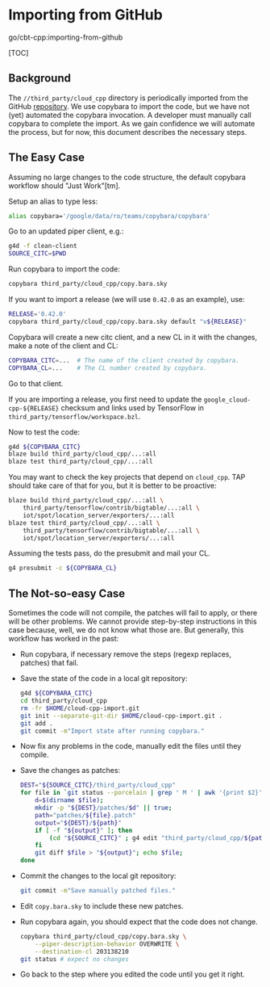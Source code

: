 # Importing from GitHub

go/cbt-cpp:importing-from-github

[TOC]

<!--*
# Document freshness: For more information, see go/fresh-source.
freshness: { owner: 'coryan' reviewed: '2019-01-03' }
*-->

## Background

The `//third_party/cloud_cpp` directory is periodically imported from the GitHub
[repository](https://github.com/GoogleCloudPlatform/google-cloud-cpp). We use
copybara to import the code, but we have not (yet) automated the copybara
invocation. A developer must manually call copybara to complete the import. As
we gain confidence we will automate the process, but for now, this document
describes the necessary steps.

## The Easy Case

Assuming no large changes to the code structure, the default copybara workflow
should "Just Work"[tm].

Setup an alias to type less:

```bash
alias copybara='/google/data/ro/teams/copybara/copybara'
```

Go to an updated piper client, e.g.:

```bash
g4d -f clean-client
SOURCE_CITC=$PWD
```

Run copybara to import the code:

```bash
copybara third_party/cloud_cpp/copy.bara.sky
```

If you want to import a release (we will use `0.42.0` as an example), use:

```bash
RELEASE='0.42.0'
copybara third_party/cloud_cpp/copy.bara.sky default "v${RELEASE}"
```

Copybara will create a new citc client, and a new CL in it with the changes,
make a note of the client and CL:

```bash
COPYBARA_CITC=...  # The name of the client created by copybara.
COPYBARA_CL=...    # The CL number created by copybara.
```

Go to that client.

If you are importing a release, you first need to update the
`google_cloud-cpp-${RELEASE}` checksum and links used by TensorFlow in
`third_party/tensorflow/workspace.bzl`.

Now to test the code:

```bash
g4d ${COPYBARA_CITC}
blaze build third_party/cloud_cpp/...:all
blaze test third_party/cloud_cpp/...:all
```

You may want to check the key projects that depend on `cloud_cpp`. TAP should
take care of that for you, but it is better to be proactive:

```bash
blaze build third_party/cloud_cpp/...:all \
    third_party/tensorflow/contrib/bigtable/...:all \
    iot/spot/location_server/exporters/...:all
blaze test third_party/cloud_cpp/...:all \
    third_party/tensorflow/contrib/bigtable/...:all \
    iot/spot/location_server/exporters/...:all
```

Assuming the tests pass, do the presubmit and mail your CL.

```bash
g4 presubmit -c ${COPYBARA_CL}
```

## The Not-so-easy Case

Sometimes the code will not compile, the patches will fail to apply, or there
will be other problems. We cannot provide step-by-step instructions in this case
because, well, we do not know what those are. But generally, this workflow has
worked in the past:

-   Run copybara, if necessary remove the steps (regexp replaces, patches) that
    fail.
-   Save the state of the code in a local git repository:

    ```bash
    g4d ${COPYBARA_CITC}
    cd third_party/cloud_cpp
    rm -fr $HOME/cloud-cpp-import.git
    git init --separate-git-dir $HOME/cloud-cpp-import.git .
    git add .
    git commit -m"Import state after running copybara."
    ```

-   Now fix any problems in the code, manually edit the files until they
    compile.

-   Save the changes as patches:

    ```bash
    DEST="${SOURCE_CITC}/third_party/cloud_cpp"
    for file in `git status --porcelain | grep ' M ' | awk '{print $2}'`; do
        d=$(dirname $file);
        mkdir -p "${DEST}/patches/$d" || true;
        path="patches/${file}.patch"
        output="${DEST}/${path}"
        if [ -f "${output}" ]; then
            (cd "${SOURCE_CITC}" ; g4 edit "third_party/cloud_cpp/${path}");
        fi
        git diff $file > "${output}"; echo $file;
    done
    ```

-   Commit the changes to the local git repository:

    ```bash
    git commit -m"Save manually patched files."
    ```

-   Edit `copy.bara.sky` to include these new patches.

-   Run copybara again, you should expect that the code does not change.

    ```bash
    copybara third_party/cloud_cpp/copy.bara.sky \
        --piper-description-behavior OVERWRITE \
        --destination-cl 203138210
    git status # expect no changes
    ```

-   Go back to the step where you edited the code until you get it right.
